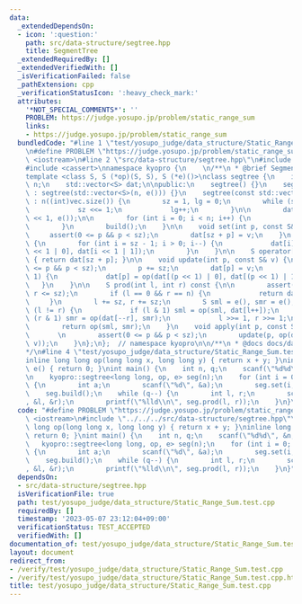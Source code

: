 ```yaml
---
data:
  _extendedDependsOn:
  - icon: ':question:'
    path: src/data-structure/segtree.hpp
    title: SegmentTree
  _extendedRequiredBy: []
  _extendedVerifiedWith: []
  _isVerificationFailed: false
  _pathExtension: cpp
  _verificationStatusIcon: ':heavy_check_mark:'
  attributes:
    '*NOT_SPECIAL_COMMENTS*': ''
    PROBLEM: https://judge.yosupo.jp/problem/static_range_sum
    links:
    - https://judge.yosupo.jp/problem/static_range_sum
  bundledCode: "#line 1 \"test/yosupo_judge/data_structure/Static_Range_Sum.test.cpp\"\
    \n#define PROBLEM \"https://judge.yosupo.jp/problem/static_range_sum\"\n#include\
    \ <iostream>\n#line 2 \"src/data-structure/segtree.hpp\"\n#include <vector>\n\
    #include <cassert>\nnamespace kyopro {\n    \n/**\n * @brief SegmentTree\n*/\n\
    template <class S, S (*op)(S, S), S (*e)()>\nclass segtree {\n    int lg, sz,\
    \ n;\n    std::vector<S> dat;\n\npublic:\n    segtree() {}\n    segtree(int n)\
    \ : segtree(std::vector<S>(n, e())) {}\n    segtree(const std::vector<S>& vec)\
    \ : n((int)vec.size()) {\n        sz = 1, lg = 0;\n        while (sz <= n) {\n\
    \            sz <<= 1;\n            lg++;\n        }\n\n        dat = std::vector<S>(sz\
    \ << 1, e());\n\n        for (int i = 0; i < n; i++) {\n            set(i, vec[i]);\n\
    \        }\n        build();\n    }\n\n    void set(int p, const S& v) {\n   \
    \     assert(0 <= p && p < sz);\n        dat[sz + p] = v;\n    }\n    void build()\
    \ {\n        for (int i = sz - 1; i > 0; i--) {\n            dat[i] = op(dat[i\
    \ << 1 | 0], dat[i << 1 | 1]);\n        }\n    }\n\n    S operator[](int p) const\
    \ { return dat[sz + p]; }\n\n    void update(int p, const S& v) {\n        assert(0\
    \ <= p && p < sz);\n        p += sz;\n        dat[p] = v;\n        while (p >>=\
    \ 1) {\n            dat[p] = op(dat[(p << 1) | 0], dat[(p << 1) | 1]);\n     \
    \   }\n    }\n\n    S prod(int l, int r) const {\n\n        assert(0 <= l &&l<=r&&\
    \ r <= sz);\n        if (l == 0 && r == n) {\n            return dat[1];\n   \
    \     }\n        l += sz, r += sz;\n        S sml = e(), smr = e();\n        while\
    \ (l != r) {\n            if (l & 1) sml = op(sml, dat[l++]);\n            if\
    \ (r & 1) smr = op(dat[--r], smr);\n            l >>= 1, r >>= 1;\n        }\n\
    \        return op(sml, smr);\n    }\n    void apply(int p, const S& v) { \n \
    \       \n        assert(0 <= p && p < sz);\n        update(p, op(dat[sz + p],\
    \ v));\n    }\n};\n};  // namespace kyopro\n\n/**\n * @docs docs/data-structure/segtree.md\n\
    */\n#line 4 \"test/yosupo_judge/data_structure/Static_Range_Sum.test.cpp\"\n\n\
    inline long long op(long long x, long long y) { return x + y; }\ninline long long\
    \ e() { return 0; }\nint main() {\n    int n, q;\n    scanf(\"%d%d\", &n, &q);\n\
    \n    kyopro::segtree<long long, op, e> seg(n);\n    for (int i = 0; i < n; i++)\
    \ {\n        int a;\n        scanf(\"%d\", &a);\n        seg.set(i, a);\n    }\n\
    \    seg.build();\n    while (q--) {\n        int l, r;\n        scanf(\"%d%d\"\
    , &l, &r);\n        printf(\"%lld\\n\", seg.prod(l, r));\n    }\n}\n"
  code: "#define PROBLEM \"https://judge.yosupo.jp/problem/static_range_sum\"\n#include\
    \ <iostream>\n#include \"../../../src/data-structure/segtree.hpp\"\n\ninline long\
    \ long op(long long x, long long y) { return x + y; }\ninline long long e() {\
    \ return 0; }\nint main() {\n    int n, q;\n    scanf(\"%d%d\", &n, &q);\n\n \
    \   kyopro::segtree<long long, op, e> seg(n);\n    for (int i = 0; i < n; i++)\
    \ {\n        int a;\n        scanf(\"%d\", &a);\n        seg.set(i, a);\n    }\n\
    \    seg.build();\n    while (q--) {\n        int l, r;\n        scanf(\"%d%d\"\
    , &l, &r);\n        printf(\"%lld\\n\", seg.prod(l, r));\n    }\n}"
  dependsOn:
  - src/data-structure/segtree.hpp
  isVerificationFile: true
  path: test/yosupo_judge/data_structure/Static_Range_Sum.test.cpp
  requiredBy: []
  timestamp: '2023-05-07 23:12:04+09:00'
  verificationStatus: TEST_ACCEPTED
  verifiedWith: []
documentation_of: test/yosupo_judge/data_structure/Static_Range_Sum.test.cpp
layout: document
redirect_from:
- /verify/test/yosupo_judge/data_structure/Static_Range_Sum.test.cpp
- /verify/test/yosupo_judge/data_structure/Static_Range_Sum.test.cpp.html
title: test/yosupo_judge/data_structure/Static_Range_Sum.test.cpp
---
```

